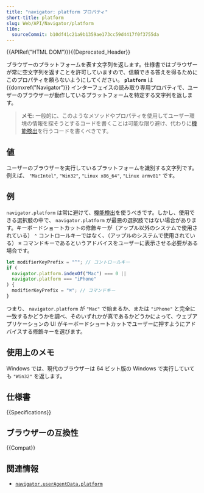 ```yaml
---
title: "navigator: platform プロパティ"
short-title: platform
slug: Web/API/Navigator/platform
l10n:
  sourceCommit: b10df41c21a9b1359ae173cc59d4417f0f3755da
---
```


{{APIRef("HTML DOM")}}{{Deprecated_Header}}

ブラウザーのプラットフォームを表す文字列を返します。仕様書ではブラウザーが常に空文字列を返すことを許可していますので、信頼できる答えを得るためにこのプロパティを頼らないようにしてください。
**`platform`** は {{domxref("Navigator")}} インターフェイスの読み取り専用プロパティで、ユーザーのブラウザーが動作しているプラットフォームを特定する文字列を返します。

> **メモ:** 一般的に、このようなメソッドやプロパティを使用してユーザー環境の情報を探そうとするコードを書くことは可能な限り避け、代わりに[機能検出](/ja/docs/Learn/Tools_and_testing/Cross_browser_testing/Feature_detection)を行うコードを書くべきです。

## 値

ユーザーのブラウザーを実行しているプラットフォームを識別する文字列です。例えば、 `"MacIntel"`, `"Win32"`, `"Linux x86_64"`, `"Linux armv81"` です。

## 例

`navigator.platform` は常に避けて、[機能検出](/ja/docs/Learn/Tools_and_testing/Cross_browser_testing/Feature_detection)を使うべきです。しかし、使用できる選択肢の中で、 `navigator.platform` が最悪の選択肢ではない場合があります。キーボードショートカットの修飾キーが（アップル以外のシステムで使用されている） `⌃` コントロールキーではなく、（アップルのシステムで使用されている） `⌘` コマンドキーであるというアドバイスをユーザーに表示させる必要がある場合です。

```js
let modifierKeyPrefix = "^"; // コントロールキー
if (
  navigator.platform.indexOf("Mac") === 0 ||
  navigator.platform === "iPhone"
) {
  modifierKeyPrefix = "⌘"; // コマンドキー
}
```

つまり、 `navigator.platform` が `"Mac"` で始まるか、または `"iPhone"` と完全に一致するかどうかを調べ、そのいずれかが真であるかどうかによって、ウェブアプリケーションの UI がキーボードショートカットでユーザーに押すようにアドバイスする修飾キーを選びます。

## 使用上のメモ

Windows では、現代のブラウザーは 64 ビット版の Windows で実行していても `"Win32"` を返します。

## 仕様書

{{Specifications}}

## ブラウザーの互換性

{{Compat}}

## 関連情報

- [`navigator.userAgentData.platform`](/ja/docs/Web/API/NavigatorUAData/platform)
